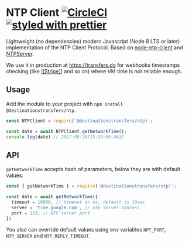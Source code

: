 # NTP Client [![CircleCI](https://circleci.com/gh/destinationstransfers/ntp.svg?style=svg)](https://circleci.com/gh/destinationstransfers/ntp) [![styled with prettier](https://img.shields.io/badge/styled_with-prettier-ff69b4.svg)](https://github.com/prettier/prettier)

Lightweight (no dependencies) modern Javascript (Node 8 LTS or later) implementation of the NTP Client Protocol. Based on [node-ntp-client](https://github.com/moonpyk/node-ntp-client) and [NTPServer](https://github.com/Grassboy/NTPServer).

We use it in production at <https://transfers.do> for webhooks timestamps checking (like [![Stripe]](https://github.com/stripe)] and so on) where VM time is not reliable enough.

## Usage

Add the module to your project with `npm install @destinationstransfers/ntp`.

```js
const NTPClient = require('@destinationstransfers/ntp)';

const date = await NTPClient.getNetworkTime();
console.log(date) // 2017-09-20T15:29:09.443Z
```

## API

`getNetworkTime` accepts hash of parameters, below they are with default values:

```js
const { getNetworkTime } = require('@destinationstransfers/ntp)';

const date = await getNetworkTime({
  timeout = 10000, // timeout in ms, default is 10sec
  server = 'time.google.com', // ntp server address
  port = 123, // NTP server port
})
```

You also can override default values using env variables `NPT_PORT`, `NTP_SERVER` and `NTP_REPLY_TIMEOUT`.
